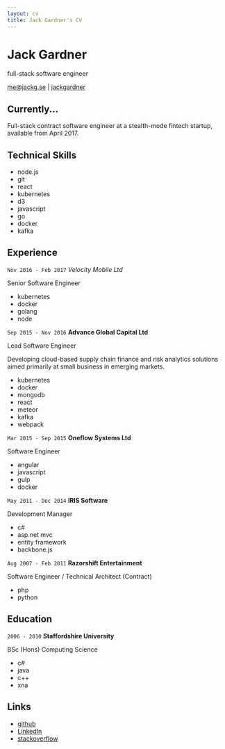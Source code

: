 ```yaml
---
layout: cv
title: Jack Gardner's CV
---
```


# Jack Gardner
full-stack software engineer

<div id="webaddress">
<i class="fa fa-envelope"></i> <a href="mailto:me@jackg.se">me@jackg.se</a>
|
<i class="fa fa-github"></i> <a href="http://github.com/jackgardner">jackgardner</a>
</div>

## Currently...
Full-stack contract software engineer at a stealth-mode fintech startup, available from April 2017.

## Technical Skills
<ul class="skillz">
  <li>node.js</li>
  <li>git</li>
  <li>react</li>
  <li>kubernetes</li>
  <li>d3</li>
  <li>javascript</li>
  <li>go</li>
  <li>docker</li>
  <li>kafka</li>
</ul>

## Experience

`Nov 2016 - Feb 2017`
*Velocity Mobile Ltd*

Senior Software Engineer

<ul class="skillz">
  <li>kubernetes</li>
  <li>docker</li>
  <li>golang</li>
  <li>node</li>
</ul>

`Sep 2015 - Nov 2016`
__Advance Global Capital Ltd__

Lead Software Engineer

Developing cloud-based supply chain finance and risk analytics solutions aimed primarily at small business in emerging markets.

<ul class="skillz">
    <li>kubernetes</li>
    <li>docker</li>
    <li>mongodb</li>
    <li>react</li>
    <li>meteor</li>
    <li>kafka</li>
    <li>webpack</li>
</ul>


`Mar 2015 - Sep 2015`
__Oneflow Systems Ltd__

Software Engineer

<ul class="skillz">
    <li>angular</li>
    <li>javascript</li>
    <li>gulp</li>
    <li>docker</li>
</ul>


`May 2011 - Dec 2014`
__IRIS Software__

Development Manager

<ul class="skillz">
    <li>c#</li>
    <li>asp.net mvc</li>
    <li>entity framework</li>
    <li>backbone.js</li>
</ul>


`Aug 2007 - Feb 2011`
__Razorshift Entertainment__

Software Engineer / Technical Architect (Contract)
<ul class="skillz">
<li>php</li>
<li>python</li>
</ul>


## Education

`2006 - 2010`
__Staffordshire University__

BSc (Hons) Computing Science
<ul class="skillz">
<li>c#</li>
<li>java</li>
<li>c++</li>
<li>xna</li>
</ul>

## Links

* <i class="fa fa-github"></i> <a href="http://github.com/jackgardner">github</a>
* <i class="fa fa-linkedin"></i> <a href="https://uk.linkedin.com/in/gardnerjack">LinkedIn</a>
* <i class="fa fa-stack-overflow"></i> <a href="http://stackoverflow.com/users/2167436/jack-gardner">stackoverflow</a>



